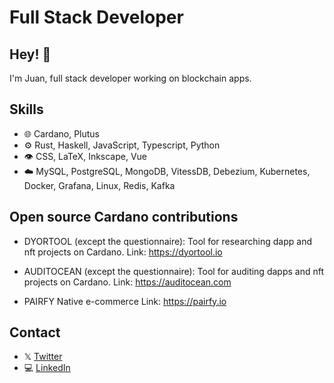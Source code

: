 # Full Stack Developer

## Hey! 👋

I'm Juan, full stack developer working on blockchain apps.

## Skills

- 🌐 Cardano, Plutus
- ⚙️ Rust, Haskell, JavaScript, Typescript, Python
- 👁️ CSS, LaTeX, Inkscape, Vue
- ☁️ MySQL, PostgreSQL, MongoDB, VitessDB, Debezium, Kubernetes, Docker, Grafana, Linux, Redis, Kafka

## Open source Cardano contributions

- DYORTOOL (except the questionnaire):
  Tool for researching dapp and nft projects on Cardano.
  Link: https://dyortool.io

- AUDITOCEAN (except the questionnaire):
  Tool for auditing dapps and nft projects on Cardano.
  Link: https://auditocean.com

- PAIRFY
  Native e-commerce
  Link: https://pairfy.io
## Contact

- 𝕏 [Twitter](https://twitter.com/pairfy_protocol)
- 💻 [LinkedIn](https://www.linkedin.com/in/jcr1/)
